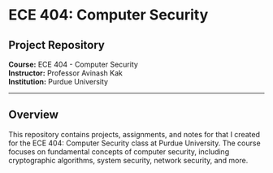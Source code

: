 # ECE 404: Computer Security

## Project Repository

**Course:** ECE 404 - Computer Security  
**Instructor:** Professor Avinash Kak  
**Institution:** Purdue University

---

## Overview

This repository contains projects, assignments, and notes for that I created for the ECE 404: Computer Security class at Purdue University. The course focuses on fundamental concepts of computer security, including cryptographic algorithms, system security, network security, and more.
